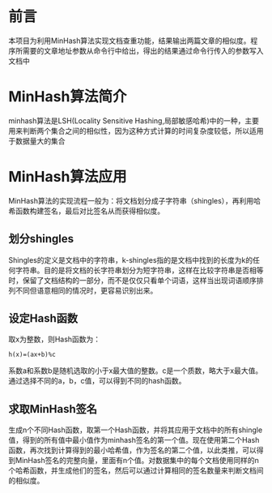 
# 前言
本项目为利用MinHash算法实现文档查重功能，结果输出两篇文章的相似度。程序所需要的文章地址参数从命令行中给出，得出的结果通过命令行传入的参数写入文档中
# MinHash算法简介
minhash算法是LSH(Locality Sensitive Hashing,局部敏感哈希)中的一种，主要用来判断两个集合之间的相似性，因为这种方式计算的时间复杂度较低，所以适用于数据量大的集合


# MinHash算法应用
MinHash算法的实现流程一般为：将文档划分成子字符串（shingles），再利用哈希函数构建签名，最后对比签名从而获得相似度。


## 划分shingles
Shingles的定义是文档中的字符串，k-shingles指的是文档中找到的长度为k的任何字符串。目的是将文档的长字符串划分为短字符串，这样在比较字符串是否相等时，保留了文档结构的一部分，而不是仅仅只看单个词语，这样当出现词语顺序排列不同但语意相同的情况时，更容易识别出来。


## 设定Hash函数

取x为整数，则Hash函数为：
```
h(x)=(ax+b)%c
```
  
系数a和系数b是随机选取的小于x最大值的整数。c是一个质数，略大于x最大值。通过选择不同的a，b，c值，可以得到不同的hash函数。


## 求取MinHash签名
生成n个不同Hash函数，取第一个Hash函数，并将其应用于文档中的所有shingle值，得到的所有值中最小值作为minhash签名的第一个值。现在使用第二个Hash函数，再次找到计算得到的最小哈希值，作为签名的第二个值，以此类推，可以得到MinHash签名的完整向量，里面有n个值。对数据集中的每个文档使用同样的n个哈希函数，并生成他们的签名，然后可以通过计算相同的签名数量来判断文档间的相似度。
